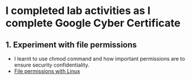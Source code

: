 # I completed lab activities as I complete Google Cyber Certificate

<h2> 1. Experiment with file permissions </h2>

- I learnt to use chmod command and how important permissions are to ensure security confidentiality.
- [File permissions with Linux](https://github.com/Usagitejima/Lab-activities/blob/6f7df84f987de16dc48b4c58ce84675d29b6caf5/File%20permissions%20in%20Linux.pdf)

